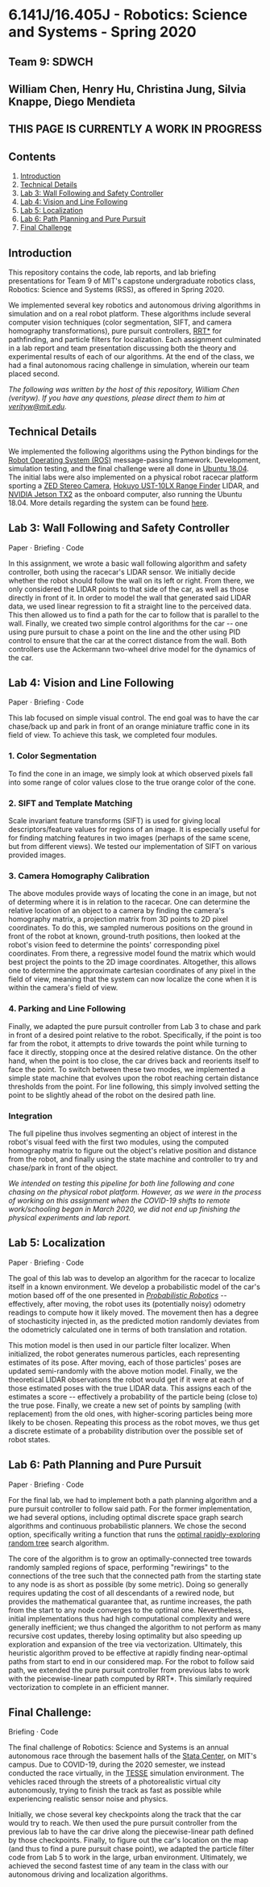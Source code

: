 # 6.141J/16.405J - Robotics: Science and Systems - Spring 2020
## Team 9: SDWCH
## William Chen, Henry Hu, Christina Jung, Silvia Knappe, Diego Mendieta

## THIS PAGE IS CURRENTLY A WORK IN PROGRESS

## Contents
1. [Introduction](#introduction)
0. [Technical Details](#technical-details)
0. [Lab 3: Wall Following and Safety Controller](lab-3-wall-following-and-safety-controller)
0. [Lab 4: Vision and Line Following](lab-4-vision-and-line-following)
0. [Lab 5: Localization](#lab-5-localization)
0. [Lab 6: Path Planning and Pure Pursuit](#lab-6-path-planning-and-pure-pursuit)
0. [Final Challenge](#final-challenge)

## Introduction
This repository contains the code, lab reports, and lab briefing presentations for Team 9 of MIT's capstone undergraduate robotics class, Robotics: Science and Systems (RSS), as offered in Spring 2020.

We implemented several key robotics and autonomous driving algorithms in simulation and on a real robot platform. These algorithms include several computer vision techniques (color segmentation, SIFT, and camera homography transformations), pure pursuit controllers, [RRT*](https://arxiv.org/abs/1105.1186) for pathfinding, and particle filters for localization. Each assignment culminated in a lab report and team presentation discussing both the theory and experimental results of each of our algorithms. At the end of the class, we had a final autonomous racing challenge in simulation, wherein our team placed second.

*The following was written by the host of this repository, William Chen (verityw). If you have any questions, please direct them to him at verityw@mit.edu.*

## Technical Details
We implemented the following algorithms using the Python bindings for the [Robot Operating System (ROS)](ros.org) message-passing framework. Development, simulation testing, and the final challenge were all done in [Ubuntu 18.04](https://releases.ubuntu.com/18.04.5/). The initial labs were also implemented on a physical robot racecar platform sporting a [ZED Stereo Camera](https://www.stereolabs.com/zed/), [Hokuyo UST-10LX Range Finder](https://hokuyo-usa.com/products/lidar-obstacle-detection/ust-10lx) LIDAR, and [NVIDIA Jetson TX2](https://www.nvidia.com/en-us/autonomous-machines/embedded-systems/jetson-tx2/) as the onboard computer, also running the Ubuntu 18.04. More details regarding the system can be found [here](https://racecar.mit.edu/).

## Lab 3: Wall Following and Safety Controller
Paper · Briefing · Code

In this assignment, we wrote a basic wall following algorithm and safety controller, both using the racecar's LIDAR sensor. We initially decide whether the robot should follow the wall on its left or right. From there, we only considered the LIDAR points to that side of the car, as well as those directly in front of it. In order to model the wall that generated said LIDAR data, we used linear regression to fit a straight line to the perceived data. This then allowed us to find a path for the car to follow that is parallel to the wall. Finally, we created two simple control algorithms for the car -- one using pure pursuit to chase a point on the line and the other using PID control to ensure that the car at the correct distance from the wall. Both controllers use the Ackermann two-wheel drive model for the dynamics of the car.

## Lab 4: Vision and Line Following
Paper · Briefing · Code

This lab focused on simple visual control. The end goal was to have the car chase/back up and park in front of an orange miniature traffic cone in its field of view. To achieve this task, we completed four modules.

### 1. Color Segmentation
To find the cone in an image, we simply look at which observed pixels fall into some range of color values close to the true orange color of the cone.
### 2. SIFT and Template Matching
Scale invariant feature transforms (SIFT) is used for giving local descriptors/feature values for regions of an image. It is especially useful for for finding matching features in two images (perhaps of the same scene, but from different views). We tested our implementation of SIFT on various provided images.
### 3. Camera Homography Calibration
The above modules provide ways of locating the cone in an image, but not of determing where it is in relation to the racecar. One can determine the relative location of an object to a camera by finding the camera's homography matrix, a projection matrix from 3D points to 2D pixel coordinates. To do this, we sampled numerous positions on the ground in front of the robot at known, ground-truth positions, then looked at the robot's vision feed to determine the points' corresponding pixel coordinates. From there, a regressive model found the matrix which would best project the points to the 2D image coordinates. Altogether, this allows one to determine the approximate cartesian coordinates of any pixel in the field of view, meaning that the system can now localize the cone when it is within the camera's field of view.
### 4. Parking and Line Following
Finally, we adapted the pure pursuit controller from Lab 3 to chase and park in front of a desired point relative to the robot. Specifically, if the point is too far from the robot, it attempts to drive towards the point while turning to face it directly, stopping once at the desired relative distance. On the other hand, when the point is too close, the car drives back and reorients itself to face the point. To switch between these two modes, we implemented a simple state machine that evolves upon the robot reaching certain distance thresholds from the point. For line following, this simply involved setting the point to be slightly ahead of the robot on the desired path line.
### Integration
The full pipeline thus involves segmenting an object of interest in the robot's visual feed with the first two modules, using the computed homography matrix to figure out the object's relative position and distance from the robot, and finally using the state machine and controller to try and chase/park in front of the object.

*We intended on testing this pipeline for both line following and cone chasing on the physical robot platform. However, as we were in the process of working on this assignment when the COVID-19 shifts to remote work/schooling began in March 2020, we did not end up finishing the physical experiments and lab report.*

## Lab 5: Localization
Paper · Briefing · Code

The goal of this lab was to develop an algorithm for the racecar to localize itself in a known environment. We develop a probabilistic model of the car's motion based off of the one presented in [*Probabilistic Robotics*](http://www.probabilistic-robotics.org/) -- effectively, after moving, the robot uses its (potentially noisy) odometry readings to compute how it likely moved. The movement then has a degree of stochasticity injected in, as the predicted motion randomly deviates from the odometricly calculated one in terms of both translation and rotation.

This motion model is then used in our particle filter localizer. When initialized, the robot generates numerous particles, each representing estimates of its pose. After moving, each of those particles' poses are updated semi-randomly with the above motion model. Finally, we the theoretical LIDAR observations the robot would get if it were at each of those estimated poses with the true LIDAR data. This assigns each of the estimates a score -- effectively a probability of the particle being (close to) the true pose. Finally, we create a new set of points by sampling (with replacement) from the old ones, with higher-scoring particles being more likely to be chosen. Repeating this process as the robot moves, we thus get a discrete estimate of a probability distribution over the possible set of robot states.

## Lab 6: Path Planning and Pure Pursuit
Paper · Briefing · Code

For the final lab, we had to implement both a path planning algorithm and a pure pursuit controller to follow said path. For the former implementation, we had several options, including optimal discrete space graph search algorithms and continuous probabilistic planners. We chose the second option, specifically writing a function that runs the [optimal rapidly-exploring random tree](https://arxiv.org/abs/1105.1186) search algorithm.

The core of the algorithm is to grow an optimally-connected tree towards randomly sampled regions of space, performing "rewirings" to the connections of the tree such that the connected path from the starting state to any node is as short as possible (by some metric). Doing so generally requires updating the cost of all descendants of a rewired node, but provides the mathematical guarantee that, as runtime increases, the path from the start to any node converges to the optimal one. Nevertheless, initial implementations thus had high computational complexity and were generally inefficient; we thus changed the algorithm to not perform as many recursive cost updates, thereby losing optimality but also speeding up exploration and expansion of the tree via vectorization. Ultimately, this heuristic algorithm proved to be effective at rapidly finding near-optimal paths from start to end in our considered map. For the robot to follow said path, we extended the pure pursuit controller from previous labs to work with the piecewise-linear path computed by RRT*. This similarly required vectorization to complete in an efficient manner.

## Final Challenge:
Briefing · Code

The final challenge of Robotics: Science and Systems is an annual autonomous race through the basement halls of the [Stata Center](https://www.csail.mit.edu/about/stata-center), on MIT's campus. Due to COVID-19, during the 2020 semester, we instead conducted the race virtually, in the [TESSE](https://github.com/MIT-TESSE/tesse-core) simulation environment. The vehicles raced through the streets of a photorealistic virtual city autonomously, trying to finish the track as fast as possible while experiencing realistic sensor noise and physics.

Initially, we chose several key checkpoints along the track that the car would try to reach. We then used the pure pursuit controller from the previous lab to have the car drive along the piecewise-linear path defined by those checkpoints. Finally, to figure out the car's location on the map (and thus to find a pure pursuit chase point), we adapted the particle filter code from Lab 5 to work in the large, urban environment. Ultimately, we achieved the second fastest time of any team in the class with our autonomous driving and localization algorithms.
